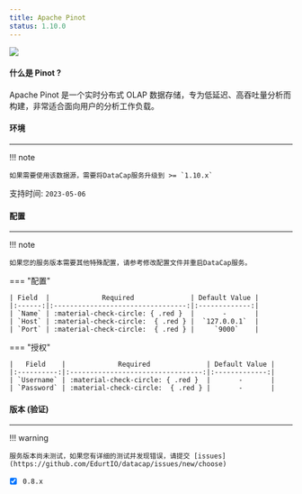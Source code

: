 ```yaml
---
title: Apache Pinot
status: 1.10.0
---
```


<img src="/assets/plugin/pinot.svg" class="connector-content-logo" />

#### 什么是 Pinot ?

Apache Pinot 是一个实时分布式 OLAP 数据存储，专为低延迟、高吞吐量分析而构建，非常适合面向用户的分析工作负载。

#### 环境

---

!!! note

    如果需要使用该数据源，需要将DataCap服务升级到 >= `1.10.x`

支持时间: `2023-05-06`

#### 配置

---


!!! note

    如果您的服务版本需要其他特殊配置，请参考修改配置文件并重启DataCap服务。

=== "配置"

    | Field  |             Required              | Default Value |
    |:------:|:---------------------------------:|:-------------:|
    | `Name` | :material-check-circle: { .red }  |       -       |
    | `Host` | :material-check-circle:  { .red } |  `127.0.0.1`  |
    | `Port` | :material-check-circle:  { .red } |     `9000`    |

=== "授权"

    |   Field    |             Required              | Default Value |
    |:----------:|:---------------------------------:|:-------------:|
    | `Username` | :material-check-circle: { .red }  |       -       |
    | `Password` | :material-check-circle:  { .red } |       -       |

#### 版本 (验证)

---

!!! warning

    服务版本尚未测试，如果您有详细的测试并发现错误，请提交 [issues](https://github.com/EdurtIO/datacap/issues/new/choose)

- [x] `0.8.x`
